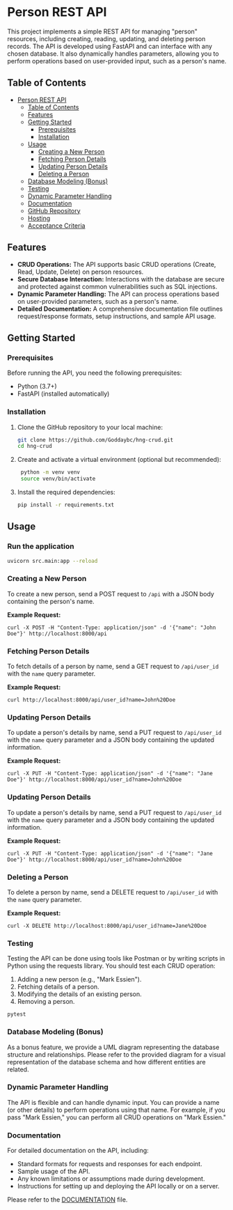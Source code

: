 # Person REST API

This project implements a simple REST API for managing "person" resources, including creating, reading, updating, and deleting person records. The API is developed using FastAPI and can interface with any chosen database. It also dynamically handles parameters, allowing you to perform operations based on user-provided input, such as a person's name.

## Table of Contents

- [Person REST API](#person-rest-api)
  - [Table of Contents](#table-of-contents)
  - [Features](#features)
  - [Getting Started](#getting-started)
    - [Prerequisites](#prerequisites)
    - [Installation](#installation)
  - [Usage](#usage)
    - [Creating a New Person](#creating-a-new-person)
    - [Fetching Person Details](#fetching-person-details)
    - [Updating Person Details](#updating-person-details)
    - [Deleting a Person](#deleting-a-person)
  - [Database Modeling (Bonus)](#database-modeling-bonus)
  - [Testing](#testing)
  - [Dynamic Parameter Handling](#dynamic-parameter-handling)
  - [Documentation](#documentation)
  - [GitHub Repository](#github-repository)
  - [Hosting](#hosting)
  - [Acceptance Criteria](#acceptance-criteria)

## Features

- **CRUD Operations:** The API supports basic CRUD operations (Create, Read, Update, Delete) on person resources.
- **Secure Database Interaction:** Interactions with the database are secure and protected against common vulnerabilities such as SQL injections.
- **Dynamic Parameter Handling:** The API can process operations based on user-provided parameters, such as a person's name.
- **Detailed Documentation:** A comprehensive documentation file outlines request/response formats, setup instructions, and sample API usage.

## Getting Started

### Prerequisites

Before running the API, you need the following prerequisites:

- Python (3.7+)
- FastAPI (installed automatically)

### Installation

1. Clone the GitHub repository to your local machine:

   ```bash
   git clone https://github.com/Goddaybc/hng-crud.git
   cd hng-crud

   ```

2. Create and activate a virtual environment (optional but recommended):

   ```bash
    python -m venv venv
    source venv/bin/activate

   ```

3. Install the required dependencies:

   ```bash
   pip install -r requirements.txt
   ```

## Usage

### Run the application

```bash
uvicorn src.main:app --reload
```

### Creating a New Person

To create a new person, send a POST request to `/api` with a JSON body containing the person's name.

**Example Request:**

```
curl -X POST -H "Content-Type: application/json" -d '{"name": "John Doe"}' http://localhost:8000/api
```

### Fetching Person Details

To fetch details of a person by name, send a GET request to `/api/user_id` with the `name` query parameter.

**Example Request:**

```
curl http://localhost:8000/api/user_id?name=John%20Doe
```

### Updating Person Details

To update a person's details by name, send a PUT request to `/api/user_id` with the `name` query parameter and a JSON body containing the updated information.

**Example Request:**

```
curl -X PUT -H "Content-Type: application/json" -d '{"name": "Jane Doe"}' http://localhost:8000/api/user_id?name=John%20Doe
```

### Updating Person Details

To update a person's details by name, send a PUT request to `/api/user_id` with the `name` query parameter and a JSON body containing the updated information.

**Example Request:**

```
curl -X PUT -H "Content-Type: application/json" -d '{"name": "Jane Doe"}' http://localhost:8000/api/user_id?name=John%20Doe
```

### Deleting a Person

To delete a person by name, send a DELETE request to `/api/user_id` with the `name` query parameter.

**Example Request:**

```
curl -X DELETE http://localhost:8000/api/user_id?name=Jane%20Doe
```

### Testing

Testing the API can be done using tools like Postman or by writing scripts in Python using the requests library. You should test each CRUD operation:

1. Adding a new person (e.g., "Mark Essien").
2. Fetching details of a person.
3. Modifying the details of an existing person.
4. Removing a person.

```
pytest
```

### Database Modeling (Bonus)

As a bonus feature, we provide a UML diagram representing the database structure and relationships. Please refer to the provided diagram for a visual representation of the database schema and how different entities are related.

### Dynamic Parameter Handling

The API is flexible and can handle dynamic input. You can provide a name (or other details) to perform operations using that name. For example, if you pass "Mark Essien," you can perform all CRUD operations on "Mark Essien."

### Documentation

For detailed documentation on the API, including:

- Standard formats for requests and responses for each endpoint.
- Sample usage of the API.
- Any known limitations or assumptions made during development.
- Instructions for setting up and deploying the API locally or on a server.

Please refer to the [DOCUMENTATION](DOCUMENTATION.md) file.

```

```